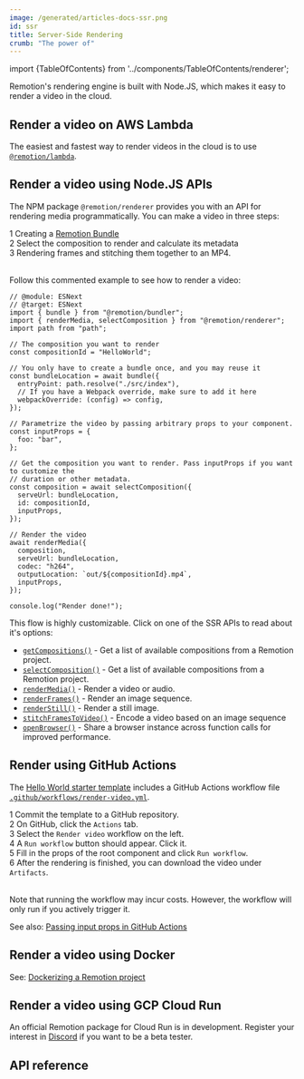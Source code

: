 ```yaml
---
image: /generated/articles-docs-ssr.png
id: ssr
title: Server-Side Rendering
crumb: "The power of"
---
```


import {TableOfContents} from '../components/TableOfContents/renderer';

Remotion's rendering engine is built with Node.JS, which makes it easy to render a video in the cloud.

## Render a video on AWS Lambda

The easiest and fastest way to render videos in the cloud is to use [`@remotion/lambda`](/docs/lambda).

## Render a video using Node.JS APIs

The NPM package `@remotion/renderer` provides you with an API for rendering media programmatically. You can make a video in three steps:

<Step>1</Step> Creating a <a href="/docs/terminology#bundle">Remotion Bundle</a><br/>
<Step>2</Step> Select the composition to render and calculate its metadata<br/>
<Step>3</Step> Rendering frames and stitching them together to an MP4.<br/><br/>

Follow this commented example to see how to render a video:

```tsx twoslash title="render.mjs"
// @module: ESNext
// @target: ESNext
import { bundle } from "@remotion/bundler";
import { renderMedia, selectComposition } from "@remotion/renderer";
import path from "path";

// The composition you want to render
const compositionId = "HelloWorld";

// You only have to create a bundle once, and you may reuse it
const bundleLocation = await bundle({
  entryPoint: path.resolve("./src/index"),
  // If you have a Webpack override, make sure to add it here
  webpackOverride: (config) => config,
});

// Parametrize the video by passing arbitrary props to your component.
const inputProps = {
  foo: "bar",
};

// Get the composition you want to render. Pass inputProps if you want to customize the
// duration or other metadata.
const composition = await selectComposition({
  serveUrl: bundleLocation,
  id: compositionId,
  inputProps,
});

// Render the video
await renderMedia({
  composition,
  serveUrl: bundleLocation,
  codec: "h264",
  outputLocation: `out/${compositionId}.mp4`,
  inputProps,
});

console.log("Render done!");
```

This flow is highly customizable. Click on one of the SSR APIs to read about it's options:

- [`getCompositions()`](/docs/renderer/get-compositions) - Get a list of available compositions from a Remotion project.
- [`selectComposition()`](/docs/renderer/select-composition) - Get a list of available compositions from a Remotion project.
- [`renderMedia()`](/docs/renderer/render-media) - Render a video or audio.
- [`renderFrames()`](/docs/renderer/render-frames) - Render an image sequence.
- [`renderStill()`](/docs/renderer/render-still) - Render a still image.
- [`stitchFramesToVideo()`](/docs/renderer/stitch-frames-to-video) - Encode a video based on an image sequence
- [`openBrowser()`](/docs/renderer/open-browser) - Share a browser instance across function calls for improved performance.

## Render using GitHub Actions

The [Hello World starter template](https://github.com/remotion-dev/template-helloworld) includes a GitHub Actions workflow file [`.github/workflows/render-video.yml`](https://github.com/remotion-dev/template-helloworld/blob/main/.github/workflows/render-video.yml).

<Step>1</Step> Commit the template to a GitHub repository.<br/>
<Step>2</Step> On GitHub, click the <code>Actions</code> tab.<br/>
<Step>3</Step> Select the <code>Render video</code> workflow on the left.<br/>
<Step>4</Step> A <code>Run workflow</code> button should appear. Click it.<br/>
<Step>5</Step> Fill in the props of the root component and click <code>Run workflow</code>. <br/>
<Step>6</Step> After the rendering is finished, you can download the video under <code>Artifacts</code>.<br/><br/>

Note that running the workflow may incur costs. However, the workflow will only run if you actively trigger it.

See also: [Passing input props in GitHub Actions](/docs/parameterized-rendering#passing-input-props-in-github-actions)

## Render a video using Docker

See: [Dockerizing a Remotion project](/docs/docker)

## Render a video using GCP Cloud Run

An official Remotion package for Cloud Run is in development. Register your interest in [Discord](https://remotion.dev/discord) if you want to be a beta tester.

## API reference

<TableOfContents />
